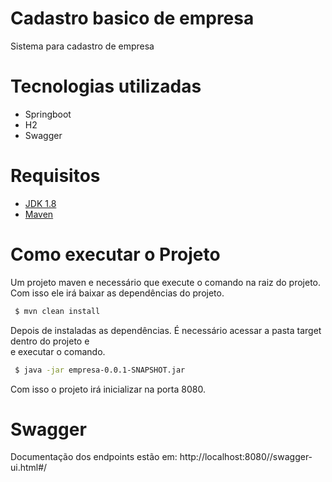 # Cadastro basico de empresa
Sistema para cadastro de empresa

# Tecnologias utilizadas
- Springboot
- H2
- Swagger

# Requisitos
- [JDK 1.8](http://www.oracle.com/technetwork/java/javase/downloads/jdk8-downloads-2133151.html)
- [Maven](https://maven.apache.org)

# Como executar o Projeto
Um projeto maven e necessário que execute o comando na raiz do projeto.
Com isso ele irá baixar as dependências do projeto.

```sh
 $ mvn clean install
```
Depois de instaladas as dependências. É necessário acessar a pasta target dentro do projeto e  
e executar o comando.

```sh
 $ java -jar empresa-0.0.1-SNAPSHOT.jar
```
Com isso o projeto irá inicializar na porta 8080.

# Swagger
Documentação dos endpoints estão em:
http://localhost:8080//swagger-ui.html#/